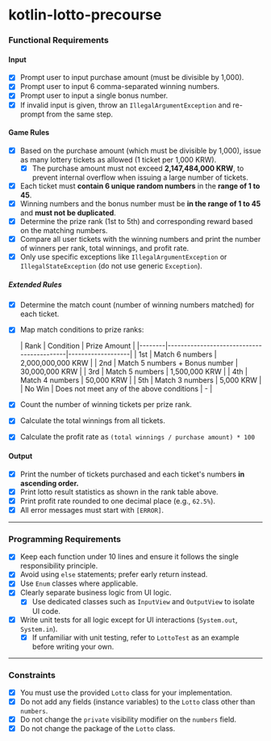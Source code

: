 # kotlin-lotto-precourse

### Functional Requirements

#### Input

- [x] Prompt user to input purchase amount (must be divisible by 1,000).
- [x] Prompt user to input 6 comma-separated winning numbers.
- [x] Prompt user to input a single bonus number.
- [x] If invalid input is given, throw an `IllegalArgumentException` and re-prompt from the same step.

#### Game Rules

- [x] Based on the purchase amount (which must be divisible by 1,000), issue as many lottery tickets as allowed (1
  ticket per 1,000 KRW).
    - [x] The purchase amount must not exceed **2,147,484,000 KRW**, to prevent internal overflow when issuing a large
      number of tickets.
- [x] Each ticket must **contain 6 unique random numbers** in the **range of 1 to 45**.
- [x] Winning numbers and the bonus number must be **in the range of 1 to 45** and **must not be duplicated**.
- [x] Determine the prize rank (1st to 5th) and corresponding reward based on the matching numbers.
- [x] Compare all user tickets with the winning numbers and print the number of winners per rank, total winnings, and
  profit rate.
- [x] Only use specific exceptions like `IllegalArgumentException` or `IllegalStateException` (do not use generic
  `Exception`).

##### Extended Rules

- [x] Determine the match count (number of winning numbers matched) for each ticket.
- [x] Map match conditions to prize ranks:

  | Rank   | Condition                                 | Prize Amount      |
      |--------|-------------------------------------------|-------------------|
  | 1st    | Match 6 numbers                           | 2,000,000,000 KRW |
  | 2nd    | Match 5 numbers + Bonus number            | 30,000,000 KRW    |
  | 3rd    | Match 5 numbers                           | 1,500,000 KRW     |
  | 4th    | Match 4 numbers                           | 50,000 KRW        |
  | 5th    | Match 3 numbers                           | 5,000 KRW         |
  | No Win | Does not meet any of the above conditions | -                 |

- [x] Count the number of winning tickets per prize rank.
- [x] Calculate the total winnings from all tickets.
- [x] Calculate the profit rate as `(total winnings / purchase amount) * 100`

#### Output

- [x] Print the number of tickets purchased and each ticket's numbers **in ascending order.**
- [x] Print lotto result statistics as shown in the rank table above.
- [x] Print profit rate rounded to one decimal place (e.g., `62.5%`).
- [x] All error messages must start with `[ERROR]`.

---

### Programming Requirements

- [x] Keep each function under 10 lines and ensure it follows the single responsibility principle.
- [x] Avoid using `else` statements; prefer early return instead.
- [x] Use `Enum` classes where applicable.
- [x] Clearly separate business logic from UI logic.
    - [x] Use dedicated classes such as `InputView` and `OutputView` to isolate UI code.
- [x] Write unit tests for all logic except for UI interactions (`System.out`, `System.in`).
    - [x] If unfamiliar with unit testing, refer to `LottoTest` as an example before writing your own.

---

### Constraints

- [x] You must use the provided `Lotto` class for your implementation.
- [x] Do not add any fields (instance variables) to the `Lotto` class other than `numbers`.
- [x] Do not change the `private` visibility modifier on the `numbers` field.
- [x] Do not change the package of the `Lotto` class.
